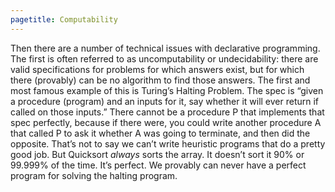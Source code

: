 ```yaml
---
pagetitle: Computability
---
```

Then there are a number of technical issues with declarative programming.  The first is often referred to as uncomputability or undecidability: there are valid specifications for problems for which answers exist, but for which there (provably) can be no algorithm to find those answers.  The first and most famous example of this is Turing’s Halting Problem.  The spec is “given a procedure (program) and an inputs for it, say whether it will ever return if called on those inputs.”  There cannot be a procedure P that implements that spec perfectly, because if there were, you could write another procedure A that called P to ask it whether A was going to terminate, and then did the opposite.  That’s not to say we can’t write heuristic programs that do a pretty good job.  But Quicksort *always* sorts the array.  It doesn’t sort it 90% or 99.999% of the time. It’s perfect.  We provably can never have a perfect program for solving the halting program.
